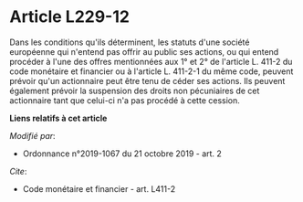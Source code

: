 # Article L229-12

Dans les conditions qu'ils déterminent, les statuts d'une société européenne qui n'entend pas offrir au public ses actions,
ou qui entend procéder à l'une des offres mentionnées aux 1° et 2° de l'article L. 411-2 du code monétaire et financier ou à
l'article L. 411-2-1 du même code, peuvent prévoir qu'un actionnaire peut être tenu de céder ses actions. Ils peuvent
également prévoir la suspension des droits non pécuniaires de cet actionnaire tant que celui-ci n'a pas procédé à cette
cession.

**Liens relatifs à cet article**

_Modifié par_:

  - Ordonnance n°2019-1067 du 21 octobre 2019 - art. 2

_Cite_:

  - Code monétaire et financier - art. L411-2
